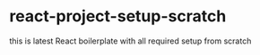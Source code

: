 # react-project-setup-scratch
this is latest React boilerplate with all required setup from scratch
